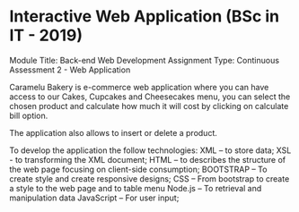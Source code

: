 # Interactive Web Application (BSc in IT -  2019)

Module Title: Back-end Web Development
Assignment Type: Continuous Assessment 2 - Web Application

Caramelu Bakery is e-commerce web application where you can have access to our Cakes, Cupcakes and Cheesecakes menu, you can select the chosen product and calculate how much it will cost by clicking on calculate bill option. 

The application also allows to insert or delete a product.

To develop the application the follow technologies:
XML – to store data;
XSL - to transforming the XML document;
HTML – to describes the structure of the web page focusing on client-side consumption;
BOOTSTRAP – To create style and create responsive designs;
CSS – From bootstrap to create a style to the web page and to table menu
Node.js – To retrieval and manipulation data
JavaScript – For user input;


